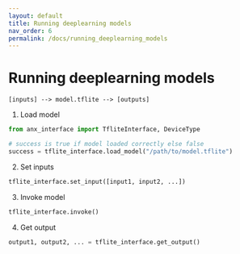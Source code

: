 ```yaml
---
layout: default
title: Running deeplearning models
nav_order: 6
permalink: /docs/running_deeplearning_models
---
```


# Running deeplearning models

`[inputs] --> model.tflite --> [outputs]`

1. Load model
  ```python
  from anx_interface import TfliteInterface, DeviceType

  # success is true if model loaded correctly else false
  success = tflite_interface.load_model("/path/to/model.tflite")
  ```

2. Set inputs
  ```python
  tflite_interface.set_input([input1, input2, ...])
  ```
  
3. Invoke model
  ```python
  tflite_interface.invoke()
  ```

4. Get output
  ```python
  output1, output2, ... = tflite_interface.get_output()
  ```

